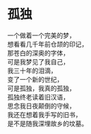 # 孤独
一个做着一个完美的梦，  
想看看几千年前仓颉的印记，  
那苍白的深奥的字体，  
可是我梦见了我自己，  
我三十年的泪滴，  
变了一个新的世纪，  
可是孤独，我真的孤独，  
孤独终老读着旧汉语，  
思念我日夜颠倒的守候，  
我还在想着我手写的旧书，  
是不是随我深埋故乡的坟墓。  


